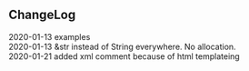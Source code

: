 ## ChangeLog

2020-01-13 examples  
2020-01-13 &str instead of String everywhere. No allocation.  
2020-01-21 added xml comment because of html templateing 
